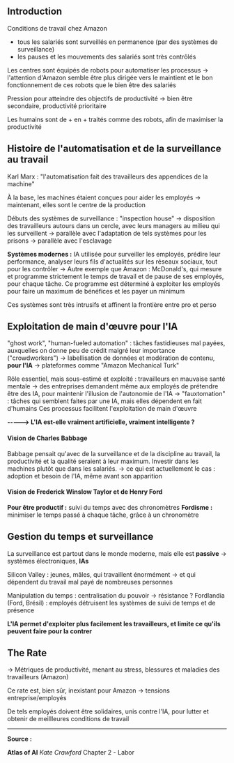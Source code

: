 ## Introduction

Conditions de travail chez Amazon
- tous les salariés sont surveillés en permanence (par des systèmes de surveillance)
- les pauses et les mouvements des salariés sont très contrôlés

Les centres sont équipés de robots pour automatiser les processus
	-> l'attention d'Amazon semble être plus dirigée vers le maintient et le bon fonctionnement de ces robots que le bien être des salariés

Pression pour atteindre des objectifs de productivité
	-> bien être secondaire, productivité prioritaire

Les humains sont de + en + traités comme des robots, afin de maximiser la productivité

## Histoire de l'automatisation et de la surveillance au travail

Karl Marx : "l'automatisation fait des travailleurs des appendices de la machine"

À la base, les machines étaient conçues pour aider les employés
	-> maintenant, elles sont le centre de la production

Débuts des systèmes de surveillance : "inspection house" -> disposition des travailleurs autours dans un cercle, avec leurs managers au milieu qui les surveillent
	-> parallèle avec l'adaptation de tels systèmes pour les prisons
	-> parallèle avec l'esclavage

**Systèmes modernes :** IA utilisée pour surveiller les employés, prédire leur performance, analyser leurs fils d'actualités sur les réseaux sociaux, tout pour les contrôler
	-> Autre exemple que Amazon : McDonald's, qui mesure et programme strictement le temps de travail et de pause de ses employés, pour chaque tâche. Ce programme est déterminé à exploiter les employés pour faire un maximum de bénéfices et les payer un minimum

Ces systèmes sont très intrusifs et affinent la frontière entre pro et perso

## Exploitation de main d'œuvre pour l'IA

"ghost work", "human-fueled automation" : tâches fastidieuses mal payées, auxquelles on donne peu de crédit malgré leur importance ("crowdworkers")
	-> labellisation de données et modération de contenu, **pour l'IA**
		-> plateformes comme "Amazon Mechanical Turk"

Rôle essentiel, mais sous-estimé et exploité : travailleurs en mauvaise santé mentale
	-> des entreprises demandent même aux employés de prétendre être des IA, pour maintenir l'illusion de l'autonomie de l'IA
		-> "fauxtomation" : tâches qui semblent faites par une IA, mais elles dépendent en fait d'humains
Ces processus facilitent l'exploitation de main d'œuvre

**-----> L'IA est-elle vraiment artificielle, vraiment intelligente ?**

#### Vision de Charles Babbage

Babbage pensait qu'avec de la surveillance et de la discipline au travail, la productivité et la qualité seraient à leur maximum. Investir dans les machines plutôt que dans les salariés.
	-> ce qui est actuellement le cas : adoption et besoin de l'IA, même avant son apparition

#### Vision de Frederick Winslow Taylor et de Henry Ford

**Pour être productif :** suivi du temps avec des chronomètres
**Fordisme :** minimiser le temps passé à chaque tâche, grâce à un chronomètre
## Gestion du temps et surveillance

La surveillance est partout dans le monde moderne, mais elle est **passive**
	-> systèmes électroniques, **IAs**

Silicon Valley : jeunes, mâles, qui travaillent énormément
	-> et qui dépendent du travail mal payé de nombreuses personnes

Manipulation du temps : centralisation du pouvoir
	-> résistance ? Fordlandia (Ford, Brésil) : employés détruisent les systèmes de suivi de temps et de présence

**L'IA permet d'exploiter plus facilement les travailleurs, et limite ce qu'ils peuvent faire pour la contrer**

## The Rate

-> Métriques de productivité, menant au stress, blessures et maladies des travailleurs (Amazon)

Ce rate est, bien sûr, inexistant pour Amazon
	-> tensions entreprise/employés

De tels employés doivent être solidaires, unis contre l'IA, pour lutter et obtenir de meillleures conditions de travail

---
**Source :**

**Atlas of AI**
*Kate Crawford*
Chapter 2 - Labor